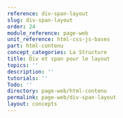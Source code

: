 ```yaml
---
reference: div-span-layout
slug: div-span-layout
order: 24
module_reference: page-web
unit_reference: html-css-js-bases
part: html-contenu
concept_categories: La Structure
title: Div et span pour le layout
topics: ''
description: ''
tutorials: ''
Todo: ''
directory: page-web/html-contenu
permalink: page-web/div-span-layout
layout: concepts
---
```

